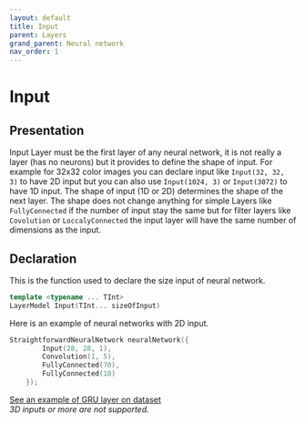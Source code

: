 ```yaml
---
layout: default
title: Input
parent: Layers
grand_parent: Neural network
nav_order: 1
---
```


# Input

## Presentation
Input Layer must be the first layer of any neural network, it is not really a layer (has no neurons) but it provides to define the shape of input. For example for 32x32 color images you can declare input like `Input(32, 32, 3)` to have 2D input but you can also use `Input(1024, 3)` or `Input(3072)` to have 1D input. The shape of input (1D or 2D) determines the shape of the next layer. The shape does not change anything for simple Layers like `FullyConnected` if the number of input stay the same but for filter layers like` Covolution` or `LoccalyConnected` the input layer will have the same number of dimensions as the input.

## Declaration 
This is the function used to declare the size input of neural network.
```cpp
template <typename ... TInt>
LayerModel Input(TInt... sizeOfInput)
```
Here is an example of neural networks with 2D input.
```cpp
StraightforwardNeuralNetwork neuralNetwork({
        Input(28, 28, 1),
        Convolution(1, 5),
        FullyConnected(70),
        FullyConnected(10)
    });
```
[See an example of GRU layer on dataset]({{site.baseurl}}/examples/MNIST.html)
<br>
_3D inputs or more are not supported._